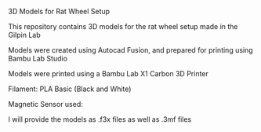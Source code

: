 3D Models for Rat Wheel Setup

This repository contains 3D models for the rat wheel setup made in the Gilpin Lab

Models were created using Autocad Fusion, and prepared for printing using Bambu Lab Studio

Models were printed using a Bambu Lab X1 Carbon 3D Printer

Filament: PLA Basic (Black and White)

Magnetic Sensor used: 

I will provide the models as .f3x files as well as .3mf files
